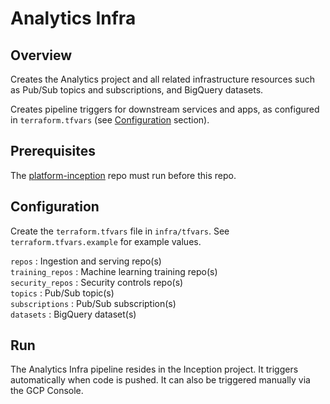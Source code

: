 # Analytics Infra

## Overview

Creates the Analytics project and all related infrastructure resources such as Pub/Sub topics and subscriptions, and BigQuery datasets.

Creates pipeline triggers for downstream services and apps, as configured in `terraform.tfvars` (see [Configuration](https://github.com/thundercomb/analytics-infra#configuration) section).

## Prerequisites

The [platform-inception](https://github.com/thundercomb/platform-inception) repo must run before this repo.

## Configuration

Create the `terraform.tfvars` file in `infra/tfvars`. See `terraform.tfvars.example` for example values.

`repos` : Ingestion and serving repo(s)  
`training_repos` : Machine learning training repo(s)  
`security_repos` : Security controls repo(s)  
`topics` : Pub/Sub topic(s)  
`subscriptions` : Pub/Sub subscription(s)  
`datasets` : BigQuery dataset(s)  

## Run

The Analytics Infra pipeline resides in the Inception project. It triggers automatically when code is pushed. It can also be triggered manually via the GCP Console.
